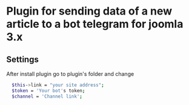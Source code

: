 # Plugin for sending data of a new article to a bot telegram for joomla 3.x

## Settings

After install plugin go to plugin's folder and change

```bash
  $this->link = "your site address";
  $token = 'Your bot's token;
  $channel = 'Channel link';
```